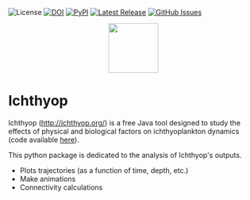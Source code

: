 ![License](https://img.shields.io/github/license/ichthyop/ichthyop-python)
[![DOI](https://zenodo.org/badge/286680975.svg)](https://zenodo.org/badge/latestdoi/286680975)
[![PyPI](https://img.shields.io/pypi/v/ichthyop)](https://pypi.org/project/ichthyop/)
[![Latest Release](https://img.shields.io/github/release/ichthyop/ichthyop-python)](https://github.com/ichthyop/ichthyop-python/issues)
[![GitHub Issues](https://img.shields.io/github/issues/ichthyop/ichthyop-python)](https://github.com/ichthyop/ichthyop-python/issues)
<!-- [![DOI](https://zenodo.org/badge/154350333.svg)](https://zenodo.org/record/4091652) -->

<div align="center">
    <img src="https://avatars1.githubusercontent.com/u/69504072?s=400&u=8766ef42c78a1fbf1930e756d7b9e530dec69d19&v=4" width=100>
</div>

# Ichthyop

Ichthyop (http://ichthyop.org/) is a free Java tool designed to study the effects of physical and biological factors on ichthyoplankton dynamics (code available [here](https://github.com/ichthyop/ichthyop)).

This python package is dedicated to the analysis of Ichthyop's outputs. 
- Plots trajectories (as a function of time, depth, etc.)
- Make animations
- Connectivity calculations
